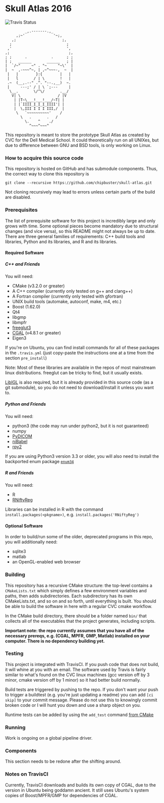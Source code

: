 Skull Atlas 2016
================

![Travis Status](https://travis-ci.com/chipbuster/skull-atlas.svg?token=JKmHgBdX7axXPFzjazNA)

```
         _,.-------.,_
     ,;~'             '~;,
   ,;                     ;,
  ;                         ;
 ,'                         ',
,;                           ;,
; ;      .           .      ; ;
| ;   ______       ______   ; |
|  `/~"     ~" . "~     "~\'  |
|  ~  ,-~~~^~, | ,~^~~~-,  ~  |
 |   |        }:{        |   |
 |   l       / | \       !   |
 .~  (__,.--" .^. "--.,__)  ~.
 |     ---;' / | \ `;---     |
  \__.       \/^\/       .__/
   V| \                 / |V
    | |T~\___!___!___/~T| |
    | |`IIII_I_I_I_IIII'| |
    |  \,III I I I III,/  |
     \   `~~~~~~~~~~'    /
       \   .       .   /  
         \.    ^    ./
           ^~~~^~~~^
```

This repository is meant to store the prototype Skull Atlas as created by CVC
for the Dell Medical School. It could theoretically run on all UNIXes, but due
to difference between GNU and BSD tools, is only working on Linux.

### How to acquire this source code

This repository is hosted on GitHub and has submodule components. Thus, the
correct way to clone this repository is

```
git clone --recursive https://github.com/chipbuster/skull-atlas.git
```

Not cloning recursively may lead to errors unless certain parts of the build
are disabled.

### Prerequisites

The list of prerequisite software for this project is incredibly large and
only grows with time. Some optional pieces become mandatory due to structural
changes (and vice versa), so this README might not always be up to date. There
are three general families of requirements: C++ build tools and libraries,
Python and its libraries, and R and its libraries.

#### Required Software
##### C++ and Friends

You will need:

  * CMake (v3.2.0 or greater)
  * A C++ compiler (currently only tested on g++ and clang++)
  * A Fortran compiler (currently only tested with gfortran)
  * UNIX build tools (automake, autoconf, make, m4, etc.)
  * Boost (1.62.0)
  * Qt4
  * libgmp
  * libmpfr
  * [freeglut3](http://freeglut.sourceforge.net/)
  * [CGAL](http://www.cgal.org/) (v4.8.1 or greater)
  * Eigen3
  
If you're on Ubuntu, you can find install commands for all of these packages
in the `.travis.yml` (just copy-paste the instructions one at a time from the
section `pre_install`)

Note: Most of these libraries are available in the repos of most mainstream 
linux distributions. freeglut can be tricky to find, but it usually exists.

[LibIGL](https://github.com/libigl/libigl) is also required, but it is
already provided in this source code (as a git submodule), so you do not
need to download/install it unless you want to.

##### Python and Friends

You will need:
  
  * python3 (the code may run under python2, but it is not guaranteed)
  * numpy
  * [PyDICOM](http://www.pydicom.org/)
  * [niBabel](http://nipy.org/nibabel/)
  * [rpy2](https://rpy2.bitbucket.io/)

If you are using Python3 version 3.3 or older, you will also need to install
the backported enum package [`enum34`](https://pypi.python.org/pypi/enum34)
  
##### R and Friends

You will need:
  
  * R
  * [RNiftyReg](https://cran.r-project.org/web/packages/RNiftyReg/index.html)

Libraries can be installed in R with the command `install.packages(<pkgname>)`, e.g.
`install.packages('RNiftyReg')`

#### Optional Software

In order to build/run some of the older, deprecated programs in this repo, you
will additionally need:

  * sqlite3
  * matlab
  * an OpenGL-enabled web browser

### Building

This repository has a recursive CMake structure: the top-level contains a
`CMakeLists.txt` which simply defines a few environment variables and paths,
then adds subdirectories. Each subdirectory has its own CMakeLists.txt, and so
on and so forth, until everything is built. You should be able to build the
software in here with a regular CVC cmake workflow.

In the CMake build directory, there should be a folder named `bin/` that collects
all of the executables that the project generates, including scripts.

**Important note: the repo currently assumes that you have all of the necessary
prereqs, e.g. (CGAL, MPFR, GMP, Matlab) installed on your computer. There is no
dependency building yet.**

### Testing

This project is integrated with TravisCI. If you push code that does not build,
it will whine at you with an email. The software used by Travis is fairly
similar to what's found on the CVC linux machines (gcc version off by 3 minor,
cmake version off by 1 minor) so it had better build normally.

Build tests are triggered by pushing to the repo. If you don't want your push to
trigger a buildtest (e.g. you're just updating a readme) you can add `[ci skip]`
to your commit message. Please do not use this to knowingly commit broken code
or I will hunt you down and use a sharp object on you.

Runtime tests can be added by using the `add_test` command
[from CMake](https://cmake.org/cmake/help/v2.8.10/cmake.html#command:add_test)

### Running

Work is ongoing on a global pipeline driver.

### Components

This section needs to be redone after the shifting around.

### Notes on TravisCI

Currently, TravisCI downloads and builds its own copy of CGAL, due to the
version in Ubuntu being goddamn ancient. It still uses Ubuntu's system copies of
Boost/MPFR/GMP for dependencies of CGAL.
